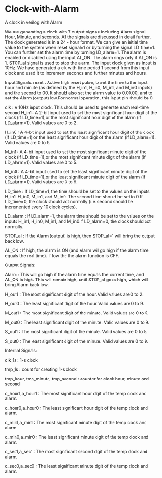 # Clock-with-Alarm
A clock in verilog with Alarm

We are generating a clock with 7 output signals including Alarm signal, Hour, Minute, and seconds. All the signals are discussed in detail further. 
The clock generated is in a 24 - hour format. We can give an initial time value to the system when reset signal=1 or by turning the signal LD_time=1.
You can further set the alarm time by turning LD_alarm=1. The alarm is enabled or disabled using the input AL_ON. The alarm rings only if AL_ON is 1.
STOP_al signal is used to stop the alarm. The input clock given as input is 10Hz.
We have generated a clk with time period 1 second from this input clock and used it to increment seconds and further minutes and hours.


Input Signals:
reset : Active high reset pulse, to set the time to the input hour and minute (as defined by the H_in1, H_in0, M_in1, and M_in0 inputs) and the second to 00. It should also set the alarm value to 0.00.00, and to set the Alarm (output) low.For normal operation, this input pin should be 0

clk : A 10Hz input clock. This should be used to generate each real-time second
H_in1 : A 2-bit input used to set the most significant hour digit of the clock (if LD_time=1),or the most significant hour digit of the alarm (if LD_alarm=1). Valid values are 0 to 2.

H_in0 : A 4-bit input used to set the least significant hour digit of the clock (if LD_time=1) or the least significant hour digit of the alarm (if LD_alarm=1). Valid values are 0 to 9.

M_in1 : A 4-bit input used to set the most significant minute digit of the clock (if LD_time=1),or the most significant minute digit of the alarm (if LD_alarm=1). Valid values are 0 to 5.

M_in0 : A 4-bit input used to set the least significant minute digit of the clock (if LD_time=1),or the least significant minute digit of the alarm (if LD_alarm=1). Valid values are 0 to 9.

LD_time :  If LD_time=1, the time should be set to the values on the inputs H_in1, H_in0, M_in1, and M_in0. The second time should be set to 0.If LD_time=0, the clock should act normally (i.e. second should be incremented every 10 clock cycles).

LD_alarm : If LD_alarm=1, the alarm time should be set to the values on the inputs H_in1, H_in0, M_in1, and M_in0.If LD_alarm=0, the clock should act normally. 

STOP_al : If the Alarm (output) is high, then STOP_al=1 will bring the output back low. 

AL_ON : If high, the alarm is ON (and Alarm will go high if the alarm time equals the real time). If low the the alarm function is OFF. 


Output Signals:

Alarm : This will go high if the alarm time equals the current time, and AL_ON is high. This will remain high, until STOP_al goes high, which will bring Alarm back low.

H_out1 :  The most significant digit of the hour. Valid values are 0 to 2. 

H_out0 : The least significant digit of the hour. Valid values are 0 to 9. 

M_out1 : The most significant digit of the minute. Valid values are 0 to 5.

M_out0 : The least significant digit of the minute. Valid values are 0 to 9.

S_out1 : The most significant digit of the minute. Valid values are 0 to 5.

 S_out0 : The least significant digit of the minute. Valid values are 0 to 9.

Internal Signals:

clk_1s : 1-s clock

tmp_1s : count for creating 1-s clock 

tmp_hour, tmp_minute, tmp_second : counter for clock hour, minute and second

c_hour1,a_hour1 : The most significant hour digit of the temp clock and alarm.

c_hour0,a_hour0 : The least significant hour digit of the temp clock and alarm.

c_min1,a_min1 : The most significant minute digit of the temp clock and alarm.

c_min0,a_min0 : The least significant minute digit of the temp clock and alarm.

c_sec1,a_sec1 : The most significant second digit of the temp clock and alarm.

c_sec0,a_sec0 : The  least significant minute digit of the temp clock and alarm.






